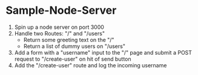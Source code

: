 # Sample-Node-Server

1. Spin up a node server on port 3000
2. Handle two Routes: "/" and "/users"
    * Return some greeting text on the "/"
    * Return a list of dummy users on "/users"
3. Add a form with a "username" input to the "/" page and submit a POST request to "/create-user" on hit of send button
4. Add the "/create-user" route and log the incoming username